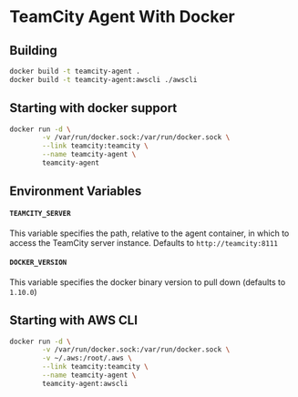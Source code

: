# TeamCity Agent With Docker

## Building

```bash
docker build -t teamcity-agent .
docker build -t teamcity-agent:awscli ./awscli
```

## Starting with docker support

```bash
docker run -d \
        -v /var/run/docker.sock:/var/run/docker.sock \
        --link teamcity:teamcity \
        --name teamcity-agent \
        teamcity-agent
```

## Environment Variables
#### `TEAMCITY_SERVER`
This variable specifies the path, relative to the agent container, in which to access the TeamCity server instance. Defaults to `http://teamcity:8111`
#### `DOCKER_VERSION`
This variable specifies the docker binary version to pull down (defaults to `1.10.0`)

## Starting with AWS CLI
```bash
docker run -d \
        -v /var/run/docker.sock:/var/run/docker.sock \
        -v ~/.aws:/root/.aws \
        --link teamcity:teamcity \
        --name teamcity-agent \
        teamcity-agent:awscli
```
